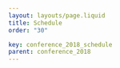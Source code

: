 ```yaml
---
layout: layouts/page.liquid
title: Schedule
order: "30" 

key: conference_2018_schedule
parent: conference_2018
---
```

